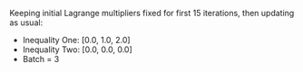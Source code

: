 Keeping initial Lagrange multipliers fixed for first 15 iterations, then updating as usual:

- Inequality One: [0.0, 1.0, 2.0]
- Inequality Two: [0.0, 0.0, 0.0]
- Batch = 3